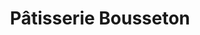 ---
title: "Pâtisserie Bousseton"
url: /coulounieix-chamiers/patisserie-bousseton/
shop: Bäckerei
---